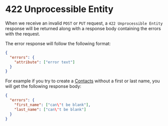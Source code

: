 # 422 Unprocessible Entity

When we receive an invalid ```POST``` or ```PUT``` request, a ```422 Unprocessible Entity``` response will be returned along with a response body containing the errors with the request.

The error response will follow the following format:

```json
{
  "errors": {
    "attribute": ["error text"]
  }
}
```

For example if you try to create a [Contacts](https://github.com/aceofsales/api-docs/blob/master/endpoints/contacts.md) without a first or last name, you will get the following response body:

```json
{
  "errors": {
    "first_name": ["can\'t be blank"],
    "last_name": ["can\'t be blank"]
  }
}
````